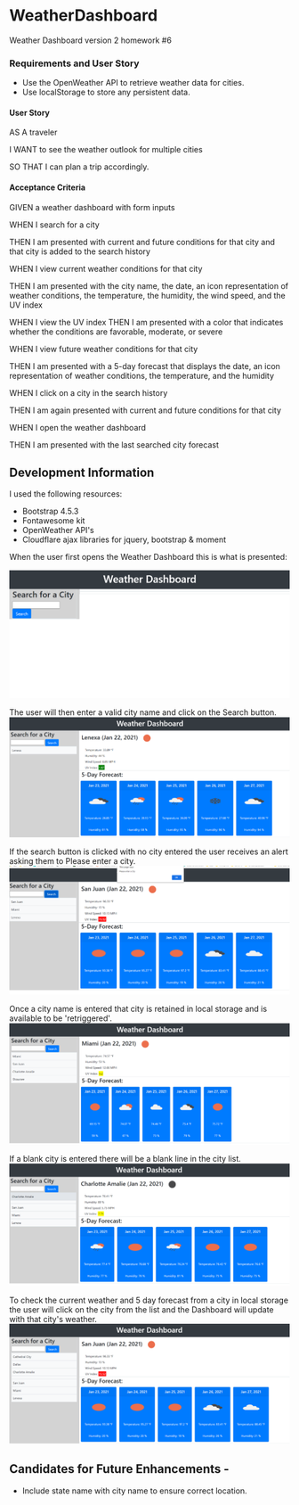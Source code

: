 # WeatherDashboard
Weather Dashboard version 2
homework #6

### Requirements and User Story

- Use the OpenWeather API to retrieve weather data for cities. 
- Use localStorage to store any persistent data.

#### User Story
AS A traveler

I WANT to see the weather outlook for multiple cities

SO THAT I can plan a trip accordingly.

#### Acceptance Criteria
GIVEN a weather dashboard with form inputs

WHEN I search for a city

THEN I am presented with current and future conditions for that city and that city is added to the search history

WHEN I view current weather conditions for that city

THEN I am presented with the city name, the date, an icon representation of weather conditions, the temperature, the humidity, the wind speed, and the UV index

WHEN I view the UV index
THEN I am presented with a color that indicates whether the conditions are favorable, moderate, or severe

WHEN I view future weather conditions for that city

THEN I am presented with a 5-day forecast that displays the date, an icon representation of weather conditions, the temperature, and the humidity

WHEN I click on a city in the search history

THEN I am again presented with current and future conditions for that city

WHEN I open the weather dashboard

THEN I am presented with the last searched city forecast

## Development Information

I used the following resources:
- Bootstrap 4.5.3
- Fontawesome kit
- OpenWeather API's
- Cloudflare ajax libraries for jquery, bootstrap & moment

When the user first opens the Weather Dashboard this is what is presented:

![Start Screen](images/StartScreen.png)

The user will then enter a valid city name and click on the Search button.
![First City](images/Onecity.png)

If the search button is clicked with no city entered the user receives an alert asking them to Please enter a city.
![Blank City Alert](images/Blankcity.png)

Once a city name is entered that city is retained in local storage and is available to be 'retriggered'. 
![Multiple Cities](images/Multiplecities.png)

If a blank city is entered there will be a blank line in the city list.
![Multiple cities with a blank](images/Multiplewithblank.png)

To check the current weather and 5 day forecast from a city in local storage the user will click on the city from the list and the Dashboard will update with that city's weather.
![Click on a previously selected city](images/Clickfromlist.png)



## Candidates for Future Enhancements -
- Include state name with city name to ensure correct location. 











